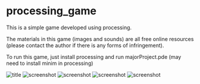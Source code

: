 # processing_game
This is a simple game developed using processing. 

The materials in this game (images and sounds) are all free online resources (please contact the author if there is any forms of infringement). 

To run this game, just install processing and run majorProject.pde (may need to install minim in processing)

![title](https://i.imgur.com/In0v8dy.png)
![screenshot](https://i.imgur.com/bdVsxAT.png)
![screenshot](https://i.imgur.com/rre29li.png)
![screenshot](https://i.imgur.com/vZH0kbL.png)
![screenshot](https://i.imgur.com/uIHUKud.png)